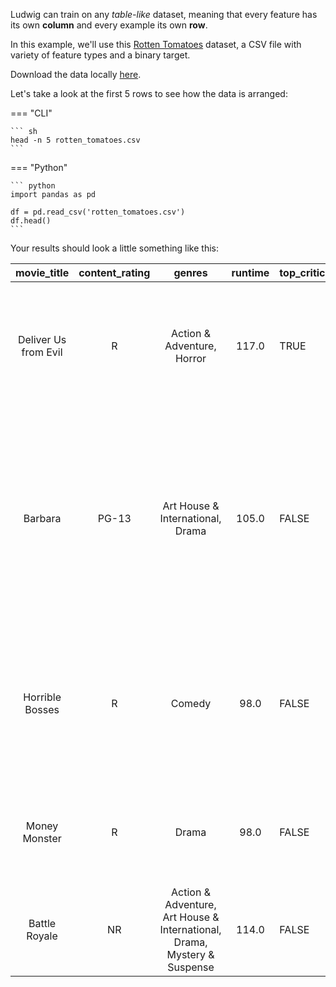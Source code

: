 Ludwig can train on any *table-like* dataset, meaning that every feature has its own **column** and every example its own **row**.

In this example, we'll use this [Rotten Tomatoes](https://www.kaggle.com/stefanoleone992/rotten-tomatoes-movies-and-critic-reviews-dataset) dataset, a CSV file with variety of feature types and a binary target.

Download the data locally [here](./../data/rotten_tomatoes.csv).

Let's take a look at the first 5 rows to see how the data is arranged:

=== "CLI"

    ``` sh
    head -n 5 rotten_tomatoes.csv
    ```

=== "Python"

    ``` python
    import pandas as pd

    df = pd.read_csv('rotten_tomatoes.csv')
    df.head()
    ```

Your results should look a little something like this:

|     movie_title      | content_rating |                                  genres                                  | runtime | top_critic | review_content                                                                                                                                                                                                   | recommended |
| :------------------: | :------------: | :----------------------------------------------------------------------: | :-----: | ---------- | ---------------------------------------------------------------------------------------------------------------------------------------------------------------------------------------------------------------- | ----------- |
| Deliver Us from Evil |       R        |                        Action & Adventure, Horror                        |  117.0  | TRUE       | Director Scott Derrickson and his co-writer, Paul Harris Boardman, deliver a routine procedural with unremarkable frights.                                                                                       | 0           |
|       Barbara        |     PG-13      |                     Art House & International, Drama                     |  105.0  | FALSE      | Somehow, in this stirring narrative, Barbara manages to keep hold of her principles, and her humanity and courage, and battles to save a dissident teenage girl whose life the Communists are trying to destroy. | 1           |
|   Horrible Bosses    |       R        |                                  Comedy                                  |  98.0   | FALSE      | These bosses cannot justify either murder or lasting comic memories, fatally compromising a farce that could have been great but ends up merely mediocre.                                                        | 0           |
|    Money Monster     |       R        |                                  Drama                                   |  98.0   | FALSE      | A satire about television that feels like it was made by the kind of people who claim they don't even watch TV.                                                                                                  | 0           |
|    Battle Royale     |       NR       | Action & Adventure, Art House & International, Drama, Mystery & Suspense |  114.0  | FALSE      | Battle Royale is The Hunger Games not diluted for young audiences.                                                                                                                                               | 1           |
